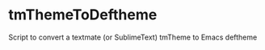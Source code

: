 tmThemeToDeftheme
=================

Script to convert a textmate (or SublimeText) tmTheme to Emacs deftheme

